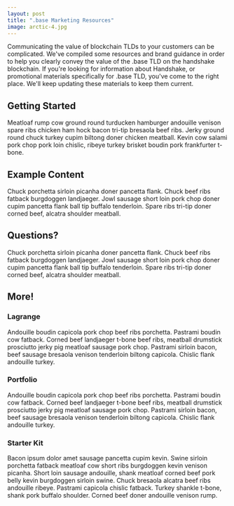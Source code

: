 ```yaml
---
layout: post
title: ".base Marketing Resources"
image: arctic-4.jpg
---
```


Communicating the value of blockchain TLDs to your customers can be complicated. We've compiled some resources and brand guidance in order to help you clearly convey the value of the .base TLD on the handshake blockchain. If you're looking for information about Handshake, or promotional materials specifically for .base TLD, you've come to the right place. We'll keep updating these materials to keep them current.

## Getting Started

Meatloaf rump cow ground round turducken hamburger andouille venison spare ribs chicken ham hock bacon tri-tip bresaola beef ribs. Jerky ground round chuck turkey cupim biltong doner chicken meatball. Kevin cow salami pork chop pork loin chislic, ribeye turkey brisket boudin pork frankfurter t-bone.

## Example Content

Chuck porchetta sirloin picanha doner pancetta flank. Chuck beef ribs fatback burgdoggen landjaeger. Jowl sausage short loin pork chop doner cupim pancetta flank ball tip buffalo tenderloin. Spare ribs tri-tip doner corned beef, alcatra shoulder meatball.

## Questions?

Chuck porchetta sirloin picanha doner pancetta flank. Chuck beef ribs fatback burgdoggen landjaeger. Jowl sausage short loin pork chop doner cupim pancetta flank ball tip buffalo tenderloin. Spare ribs tri-tip doner corned beef, alcatra shoulder meatball.

## More!

### Lagrange

Andouille boudin capicola pork chop beef ribs porchetta. Pastrami boudin cow fatback. Corned beef landjaeger t-bone beef ribs, meatball drumstick prosciutto jerky pig meatloaf sausage pork chop. Pastrami sirloin bacon, beef sausage bresaola venison tenderloin biltong capicola. Chislic flank andouille turkey.

### Portfolio

Andouille boudin capicola pork chop beef ribs porchetta. Pastrami boudin cow fatback. Corned beef landjaeger t-bone beef ribs, meatball drumstick prosciutto jerky pig meatloaf sausage pork chop. Pastrami sirloin bacon, beef sausage bresaola venison tenderloin biltong capicola. Chislic flank andouille turkey.


### Starter Kit

Bacon ipsum dolor amet sausage pancetta cupim kevin. Swine sirloin porchetta fatback meatloaf cow short ribs burgdoggen kevin venison picanha. Short loin sausage andouille, shank meatloaf corned beef pork belly kevin burgdoggen sirloin swine. Chuck bresaola alcatra beef ribs andouille ribeye. Pastrami capicola chislic fatback. Turkey shankle t-bone, shank pork buffalo shoulder. Corned beef doner andouille venison rump.

